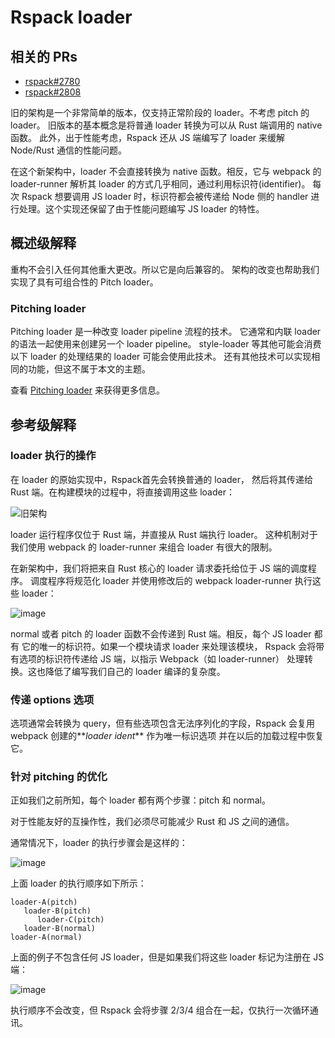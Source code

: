 # Rspack loader

## 相关的 PRs

- [rspack#2780](https://github.com/web-infra-dev/rspack/pull/2789)
- [rspack#2808](https://github.com/web-infra-dev/rspack/pull/2808)

旧的架构是一个非常简单的版本，仅支持正常阶段的 loader。不考虑 pitch 的 loader。
旧版本的基本概念是将普通 loader 转换为可以从 Rust 端调用的 native 函数。
此外，出于性能考虑，Rspack 还从 JS 端编写了 loader 来缓解 Node/Rust 通信的性能问题。

在这个新架构中，loader 不会直接转换为 native 函数。相反，它与 webpack 的 loader-runner 解析其 loader 的方式几乎相同，通过利用标识符(identifier)。
每次 Rspack 想要调用 JS loader 时，标识符都会被传递给 Node 侧的 handler 进行处理。这个实现还保留了由于性能问题编写 JS loader 的特性。

## 概述级解释

重构不会引入任何其他重大更改。所以它是向后兼容的。
架构的改变也帮助我们实现了具有可组合性的 Pitch loader。

### Pitching loader

Pitching loader 是一种改变 loader pipeline 流程的技术。
它通常和内联 loader 的语法一起使用来创建另一个 loader pipeline。
style-loader 等其他可能会消费以下 loader 的处理结果的 loader 可能会使用此技术。
还有其他技术可以实现相同的功能，但这不属于本文的主题。

查看 [Pitching loader](https://webpack.js.org/api/loaders/#pitching-loader) 来获得更多信息。

## 参考级解释

### loader 执行的操作

在 loader 的原始实现中，Rspack首先会转换普通的 loader，
然后将其传递给 Rust 端。在构建模块的过程中，将直接调用这些 loader：

![旧架构](https://user-images.githubusercontent.com/10465670/233357319-e80f6b32-331c-416d-b4b5-30f3e0e394bd.png)

loader 运行程序仅位于 Rust 端，并直接从 Rust 端执行 loader。
这种机制对于我们使用 webpack 的 loader-runner 来组合 loader 有很大的限制。

在新架构中，我们将把来自 Rust 核心的 loader 请求委托给位于 JS 端的调度程序。
调度程序将规范化 loader 并使用修改后的 webpack loader-runner 执行这些 loader：

![image](https://user-images.githubusercontent.com/10465670/233357805-923e0a27-609d-409a-b38d-96a083613235.png)

normal 或者 pitch 的 loader 函数不会传递到 Rust 端。相反，每个 JS loader 都有
它的唯一的标识符。如果一个模块请求 loader 来处理该模块，
Rspack 会将带有选项的标识符传递给 JS 端，以指示 Webpack（如 loader-runner）
处理转换。这也降低了编写我们自己的 loader 编译的复杂度。

### 传递 options 选项

选项通常会转换为 query，但有些选项包含无法序列化的字段，Rspack 会复用 webpack 创建的**_loader ident_** 作为唯一标识选项
并在以后的加载过程中恢复它。

### 针对 pitching 的优化

正如我们之前所知，每个 loader 都有两个步骤：pitch 和 normal。

对于性能友好的互操作性，我们必须尽可能减少 Rust 和 JS 之间的通信。

通常情况下，loader 的执行步骤会是这样的：

![image](https://user-images.githubusercontent.com/10465670/233360942-7517f22e-3861-47cb-be9e-6dd5f5e02a4a.png)

上面 loader 的执行顺序如下所示：

```
loader-A(pitch)
   loader-B(pitch)
      loader-C(pitch)
   loader-B(normal)
loader-A(normal)
```

上面的例子不包含任何 JS loader，但是如果我们将这些 loader 标记为注册在 JS 端：

![image](https://user-images.githubusercontent.com/10465670/233362338-93e922f6-8812-4ca9-9d80-cf294e4f2ff8.png)

执行顺序不会改变，但 Rspack 会将步骤 2/3/4 组合在一起，仅执行一次循环通讯。
